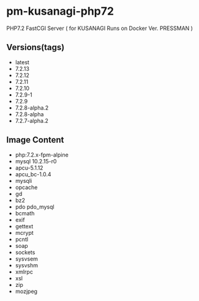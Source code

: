 # pm-kusanagi-php72
PHP7.2 FastCGI Server ( for KUSANAGI Runs on Docker Ver. PRESSMAN )

## Versions(tags)

- latest
- 7.2.13
- 7.2.12
- 7.2.11
- 7.2.10
- 7.2.9-1
- 7.2.9
- 7.2.8-alpha.2
- 7.2.8-alpha
- 7.2.7-alpha.2

## Image Content
- php:7.2.x-fpm-alpine
- mysql 10.2.15-r0
- apcu-5.1.12
- apcu_bc-1.0.4
- mysqli 
- opcache
- gd 
- bz2
- pdo pdo_mysql
- bcmath
- exif
- gettext
- mcrypt
- pcntl
- soap
- sockets
- sysvsem
- sysvshm
- xmlrpc
- xsl
- zip
- mozjpeg
